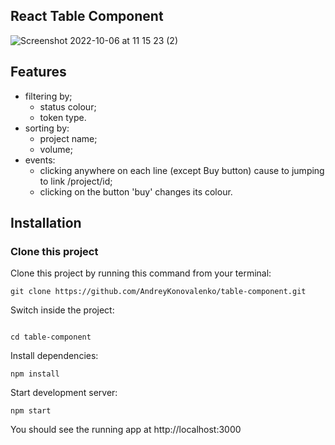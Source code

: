 ## React Table Component

![Screenshot 2022-10-06 at 11 15 23 (2)](https://user-images.githubusercontent.com/16167616/194259377-8920cbca-bd2a-4d92-946b-f0bf1e81d102.png)

## Features

- filtering by;
  - status colour;
  - token type.
- sorting by:
  - project name;
  - volume;
- events:
  - clicking anywhere on each line (except Buy button) cause to jumping to link /project/id;
  - clicking on the button 'buy' changes its colour.

## Installation

### Clone this project

Clone this project by running this command from your terminal:

```
git clone https://github.com/AndreyKonovalenko/table-component.git
```

Switch inside the project:

```

cd table-component
```

Install dependencies:

```
npm install
```

Start development server:

```
npm start
```

You should see the running app at http://localhost:3000

